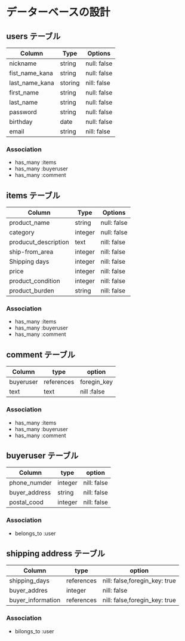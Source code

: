 # データーベースの設計

## users テーブル

|   Column                  | Type  | Options   |
|---------------------------|-------|-----------|
|nickname                   |string |null: false|
|fist_name_kana             |string |null: false|
|last_name_kana             |storing|nill: false|
|first_name                 |string |null: false|
|last_name                  |string |null: false|
|password                   |string |null: false|
|birthday                   |date   |null: false|
|email                      |string |nill: false|

### Association
- has_many :items
- has_many :buyeruser
- has_many :comment

## items テーブル

|Column                |Type   |Options    |
|----------------------|-------|-----------|
|product_name          |string |null: false|
|category              |integer|null: false|           
|producut_description  |text   |nill: false|
|ship-from_area        |integer|nill: false|
|Shipping days         |integer|nill: false|
|price                 |integer|nill: false|
|product_condition     |integer|nill: false|
|product_burden        |string |nill: false|

### Association
- has_many :items
- has_many :buyeruser
- has_many :comment

## comment テーブル

|Column   |type       |option     |
|---------|-----------|-----------|
|buyeruser|references |foregin_key|
|text     |text       |nill :false|

### Association
- has_many :items
- has_many :buyeruser
- has_many :comment

## buyeruser テーブル

|Column        |type   |option     |
|--------------|-------|-----------|
|phone_numder  |integer|nill: false|
|buyer_address |string |nill: false|
|postal_cood   |integer|nill: false|

### Association
- belongs_to :user

## shipping address テーブル

|Column            |type       |option                        |
|------------------|-----------|------------------------------|
|shipping_days     |references |nill: false,foregin_key: true |
|buyer_addres      |integer    |nill: false                  |
|buyer_information |references |nill: false,foregin_key: true |

### Association
- bilongs_to :user



